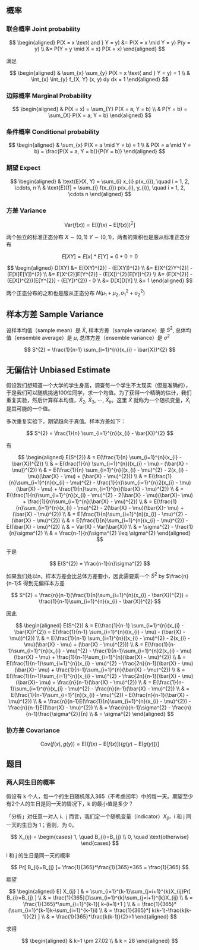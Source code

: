 ## 概率
### 联合概率 Joint probability
$$
\begin{aligned}
P(X = x \text{ and } Y = y) &= P(X = x \mid Y = y) P(y = y) \\
&= P(Y = y \mid X = x) P(X = x)
\end{aligned}
$$

满足

$$
\begin{aligned}
& \sum_{x} \sum_{y} P(X = x \text{ and } Y = y) = 1 \\
& \int_{x} \int_{y} f_{X, Y} (x, y) dy dx = 1
\end{aligned}
$$


### 边际概率 Marginal Probability
$$
\begin{aligned}
& P(X = x) = \sum_{Y} P(X = a, Y = b) \\
& P(Y = b) = \sum_{X} P(X = a, Y = b)
\end{aligned}
$$

### 条件概率 Conditional probability
$$
\begin{aligned}
& \sum_{x} P(X = a \mid Y = b) = 1 \\
& P(X = a \mid Y = b) = \frac{P(X = a, Y = b)}{P(Y = b)}
\end{aligned}
$$

### 期望 Expect
$$
\begin{aligned}
& \text{E}(X, Y) = \sum_{i} x_{i} p(x_{i}), \quad i = 1, 2, \cdots, n \\
& \text{E}[f] = \sum_{i} f(x_{i}) p(x_{i}, y_{i}), \quad i = 1, 2, \cdots n
\end{aligned}
$$

### 方差 Variance
$$\text{Var}(f(x)) = \text{E}[(f(x) - \text{E}[f(x)])^{2}]$$

两个独立的标准正态分布 $X \sim (0, 1)$ $Y \sim (0, 1)$，两者的乘积也是服从标准正态分布

$$
E[XY] = E[x] * E[Y] = 0 * 0 = 0
$$

$$
\begin{aligned}
D[XY] &= E[(XY)^{2}] - (E[XY])^{2} \\
&= E[X^{2}Y^{2}] - (E[X]E[Y])^{2} \\
&= E[X^{2}]E[Y^{2}] - (E[X])^{2}(E[Y])^{2} \\
&= (E[X^{2}] - (E[X])^{2})(E[Y^{2}] - (E[Y])^{2}) - 0 \\
&= D[X]D[Y] \\
&= 1
\end{aligned}
$$

两个正态分布的之和也是服从正态分布 $N(\mu_{1} + \mu_{2}, \sigma_{1}^{2} + \sigma_{2}^{2})$

## 样本方差 Sample Variance
设样本均值（sample mean）是 $\bar{X}$, 样本方差（sample variance）是 $S^{2}$, 总体均值（ensemble average）是 $\mu$, 总体方差（ensemble variance）是 $\sigma^{2}$

$$
S^{2} = \frac{1}{n-1} \sum_{i=1}^{n}(x_{i} - \bar{X})^{2}
$$

## 无偏估计 Unbiased Estimate
假设我们想知道一个大学的学生身高，调查每一个学生不太现实（但是准确的），于是我们可以随机挑选100位同学，求一个均值。为了获得一个精确的估计，我们重复实验，然后计算样本均值，$\bar{X}_{2}$, $\bar{X}_{3}$, $\cdots$, $\bar{X}_{k}$。这里 $\bar{X}$ 就称为一个随机变量，$\bar{X}_{i}$ 是其可能的一个值。

多次重复实验下，期望趋向于真值。样本方差如下：

$$
S^{2} = \frac{1}{n} \sum_{i=1}^{n}(x_{i} - \bar{X})^{2}
$$

有

$$
\begin{aligned}
E(S^{2}) & = E(\frac{1}{n} \sum_{i=1}^{n}(x_{i} - \bar{X})^{2}) \\
&  = E(\frac{1}{n} \sum_{i=1}^{n}((x_{i} - \mu) - (\bar{X} - \mu))^{2}) \\
& = E(\frac{1}{n} \sum_{i=1}^{n}((x_{i} - \mu)^{2} - 2(x_{i} - \mu)(\bar{X} - \mu) + (\bar{X} - \mu)^{2})) \\
& = E(\frac{1}{n}\sum_{i=1}^{n}(x_{i} - \mu)^{2} - \frac{1}{n}\sum_{i=1}^{n}2(x_{i} - \mu)(\bar{X} - \mu) + \frac{1}{n}\sum_{i=1}^{n}(\bar{X} - \mu)^{2}) \\
& = E(\frac{1}{n}\sum_{i=1}^{n}(x_{i} - \mu)^{2} - 2(\bar{X} - \mu)(\bar{X}- \mu) + \frac{1}{n}\sum_{i=1}^{n}(\bar{X} - \mu)^{2}) \\
& = E(\frac{1}{n}\sum_{i=1}^{n}(x_{i} - \mu)^{2} - 2(\bar{X} - \mu)(\bar{X}- \mu) + (\bar{X} - \mu)^{2}) \\
& = E(\frac{1}{n}\sum_{i=1}^{n}(x_{i} - \mu)^{2} - (\bar{X} - \mu)^{2}) \\
& = E(\frac{1}{n}\sum_{i=1}^{n}(x_{i} - \mu)^{2}) - E((\bar{X} - \mu)^{2}) \\
& = Var(X) - Var(\bar{X}) \\
& = \sigma^{2} - \frac{1}{n}\sigma^{2} \\
& = \frac{n-1}{n}\sigma^{2} \leq \sigma^{2}
\end{aligned}
$$

于是

$$
E(S^{2}) = \frac{n-1}{n}\sigma^{2}
$$

如果我们处以n，样本方差会比总体方差要小，因此需要乘一个 $S^{2}$ by $\frac{n}{n-1}$ 得到无偏样本方差

$$
S^{2} = \frac{n}{n-1}(\frac{1}{n}\sum_{i=1}^{n}(x_{i} - \bar{X})^{2}) = \frac{1}{n-1}\sum_{i=1}^{n}(x_{i} - \bar{X})^{2}
$$

因此

$$
\begin{aligned}
E(S^{2}) & = E(\frac{1}{n-1} \sum_{i=1}^{n}(x_{i} - \bar{X})^{2}) = E(\frac{1}{n-1} \sum_{i=1}^{n}((x_{i} - \mu) - (\bar{X} - \mu))^{2}) \\
& = E(\frac{1}{n-1} \sum_{i=1}^{n}((x_{i} - \mu)^{2} - 2(x_{i} - \mu)(\bar{X} - \mu) + (\bar{X} - \mu)^{2})) \\
& = E(\frac{1}{n-1}\sum_{i=1}^{n}(x_{i} - \mu)^{2} - \frac{1}{n-1}\sum_{i=1}^{n}2(x_{i} - \mu)(\bar{X} - \mu) + \frac{1}{n-1}\sum_{i=1}^{n}(\bar{X} - \mu)^{2}) \\
& = E(\frac{1}{n-1}\sum_{i=1}^{n}(x_{i} - \mu)^{2} - \frac{2n}{n-1}(\bar{X} - \mu)(\bar{X}- \mu) + \frac{1}{n-1}\sum_{i=1}^{n}(\bar{X} - \mu)^{2}) \\
& = E(\frac{1}{n-1}\sum_{i=1}^{n}(x_{i} - \mu)^{2} - \frac{2n}{n-1}(\bar{X} - \mu)(\bar{X}- \mu) + \frac{n}{n-1}(\bar{X} - \mu)^{2}) \\
& = E(\frac{1}{n-1}\sum_{i=1}^{n}(x_{i} - \mu)^{2} - \frac{n}{n-1}(\bar{X} - \mu)^{2}) \\
& = E(\frac{1}{n-1}\sum_{i=1}^{n}(x_{i} - \mu)^{2}) - E(\frac{n}{n-1}(\bar{X} - \mu)^{2}) \\
& = \frac{n}{n-1}E(\frac{1}{n}\sum_{i=1}^{n}(x_{i} - \mu)^{2}) - \frac{n}{n-1}E((\bar{X} - \mu)^{2}) \\
& = \frac{n}{n-1}\sigma^{2} - \frac{n}{n-1}\frac{\sigma^{2}}{n} \\
& = \sigma^{2}
\end{aligned}
$$


### 协方差 Covariance
$$
\text{Cov}(f(x), g(y)) = \text{E}[(f(x) - \text{E}[f(x)])(g(y) - \text{E}[g(y)])]
$$


## 题目
### 两人同生日的概率
假设有 k 个人，每一个的生日随机落入365（不考虑闰年）中的每一天。期望至少有2个人的生日是同一天的情况下，k 的最小值是多少？

「分析」对任意一对人 i、j 而言，我们定一个随机变量（indicator）$X_{ij}$，i 和 j 同一天的生日为 1；否则，为 0。

$$
X_{ij} =
\begin{cases}
    1, \quad B_{i}=B_{j} \\
    0, \quad \text{otherwise}
\end{cases}
$$

i 和 j 的生日是同一天的概率

$$
Pr[ B_{i}=B_{j} ]= \frac{1}{365}*\frac{1}{365}*365 = \frac{1}{365}
$$

期望

$$
\begin{aligned}
E[ X_{ij} ] & = \sum_{i=1}^{k-1}\sum_{j=i+1}^{k}X_{ij}Pr[ B_{i}=B_{j} ] \\
& = \frac{1}{365}{}\sum_{i=1}^{k}\sum_{j=i+1}^{k}X_{ij} \\
& = \frac{1}{365}*\sum_{i=1}^{k-1}[ k-(i+1)+1 ] \\
& = \frac{1}{365}*(\sum_{i=1}^{k-1}k-\sum_{i=1}^{k-1}i) \\
& = \frac{1}{365}*[ k(k-1)-\frac{k(k-1)}{2} ] \\
& = \frac{1}{365}*\frac{k(k-1)}{2}=1
\end{aligned}
$$

求得

$$
\begin{aligned}
& k=1 \pm 27.02 \\
& k = 28
\end{aligned}
$$
